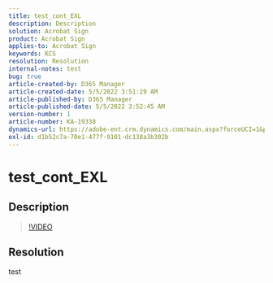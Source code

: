 ```yaml
---
title: test_cont_EXL
description: Description
solution: Acrobat Sign
product: Acrobat Sign
applies-to: Acrobat Sign
keywords: KCS
resolution: Resolution
internal-notes: test
bug: true
article-created-by: D365 Manager
article-created-date: 5/5/2022 3:51:29 AM
article-published-by: D365 Manager
article-published-date: 5/5/2022 3:52:45 AM
version-number: 1
article-number: KA-19338
dynamics-url: https://adobe-ent.crm.dynamics.com/main.aspx?forceUCI=1&pagetype=entityrecord&etn=knowledgearticle&id=c99e639f-26cc-ec11-a7b5-6045bd00dca1
exl-id: d1b52c7a-70e1-477f-9101-dc138a3b302b
---
```

# test_cont_EXL

## Description



>[!VIDEO](https://video.tv.adobe.com/v/18696?quality=9&amp;learn=on)

 


## Resolution


test
